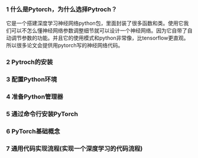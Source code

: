 ### 1 什么是Pytorch，为什么选择Pytroch？
它是一个搭建深度学习神经网络python包，里面封装了很多函数和类。使用它我们可以不怎么懂神经网络参数调整细节就可以设计一个神经网络。因为它自带了自动调节参数的功能。并且它的使用模式和python非常像，比tensorflow更直观。所以很多论文会提供用pytorch写的神经网络代码。  
### 2 Pytroch的安装
### 3 配置Python环境
### 4 准备Python管理器
### 5 通过命令行安装PyTorch
### 6 PyTorch基础概念
### 7 通用代码实现流程(实现一个深度学习的代码流程)

